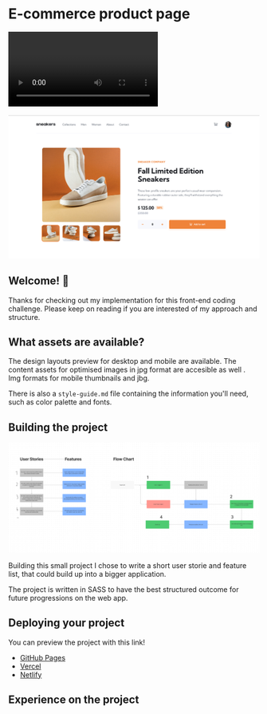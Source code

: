# E-commerce product page

![video](./images/preview-video_IgJt6yC2.mp4)

![Design preview for the E-commerce product page coding challenge](./images/Preview/Product_Page.png)

## Welcome! 👋

Thanks for checking out my implementation for this front-end coding challenge.
Please keep on reading if you are interested of my approach and structure.

## What assets are available?

The design layouts preview for desktop and mobile are available. The content assets for optimised images in jpg format are accesible as well .
Img formats for mobile thumbnails and jbg.

There is also a `style-guide.md` file containing the information you'll need, such as color palette and fonts.

## Building the project

![User Stories, Features and Flow Chart](./User_Stories.png 'User Stories')

Building this small project I chose to write a short user storie and feature list, that could build up into a bigger application.

The project is written in SASS to have the best structured outcome for future progressions on the web app.

## Deploying your project

You can preview the project with this link!

- [GitHub Pages](https://pages.github.com/)
- [Vercel](https://vercel.com/)
- [Netlify](https://www.netlify.com/)

## Experience on the project
